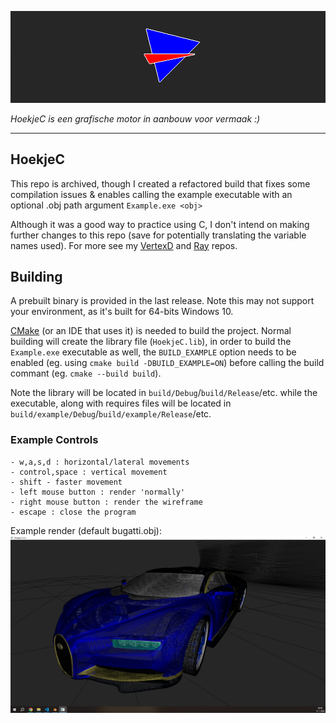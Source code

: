 ![logo banner](Logo/Logo_Hoofd.png)

_HoekjeC is een grafische motor in aanbouw voor vermaak :)_

---

## HoekjeC
This repo is archived, though I created a refactored build that fixes some compilation issues & enables calling the example executable with an optional .obj path argument `Example.exe <obj>`

Although it was a good way to practice using C, I don't intend on making further changes to this repo (save for potentially translating the variable names used). For more see my [VertexD](https://github.com/HuskyNator/VertexD) and [Ray](https://huskynator.github.io/Ray/) repos.

## Building
A prebuilt binary is provided in the last release. Note this may not support your environment, as it's built for 64-bits Windows 10.

[CMake](https://cmake.org/) (or an IDE that uses it) is needed to build the project. Normal building will create the library file (`HoekjeC.lib`), in order to build the `Example.exe` executable as well, the `BUILD_EXAMPLE` option needs to be enabled (eg. using `cmake build -DBUILD_EXAMPLE=ON`) before calling the build commant (eg. `cmake --build build`).

Note the library will be located in `build/Debug`/`build/Release`/etc. while the executable, along with requires files will be located in `build/example/Debug`/`build/example/Release`/etc.

### Example Controls

	- w,a,s,d : horizontal/lateral movements
	- control,space : vertical movement
	- shift - faster movement
	- left mouse button : render 'normally'
	- right mouse button : render the wireframe
	- escape : close the program

Example render (default bugatti.obj):
![example render](render.png)
